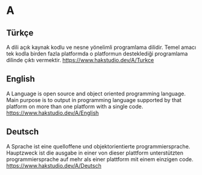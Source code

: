 # A
## Türkçe
A dili açık kaynak kodlu ve nesne yönelimli programlama dilidir. Temel amacı tek kodla birden fazla platformda o platformun desteklediği programlama dilinde çıktı vermektir.
https://www.hakstudio.dev/A/Turkce

## English
A Language is open source and object oriented programming language. Main purpose is to output in programming language supported by that platform on more than one platform with a single code.
https://www.hakstudio.dev/A/English

## Deutsch
A Sprache ist eine quelloffene und objektorientierte programmiersprache. Hauptzweck ist die ausgabe in einer von dieser plattform unterstützten programmiersprache auf mehr als einer plattform mit einem einzigen code.
https://www.hakstudio.dev/A/Deutsch
